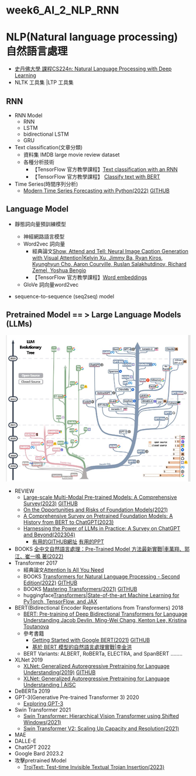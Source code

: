 # week6_AI_2_NLP_RNN

# NLP(Natural language processing) 自然語言處理 
- [史丹佛大學 課程CS224n: Natural Language Processing with Deep Learning](https://web.stanford.edu/class/cs224n/)
- NLTK 工具集 |LTP 工具集

## RNN
- RNN Model
  - RNN
  - LSTM
  - bidirectional LSTM
  - GRU
- Text classification(文章分類)
  - 資料集
    IMDB large movie review dataset
  - 各種分析技術
    - 【TensorFlow 官方教學課程】[Text classification with an RNN](https://www.tensorflow.org/text/tutorials/text_classification_rnn)
    - 【TensorFlow 官方教學課程】 [Classify text with BERT](https://www.tensorflow.org/text/tutorials/classify_text_with_bert)
- Time Series(時間序列分析)
  - [Modern Time Series Forecasting with Python(2022)](https://www.packtpub.com/product/modern-time-series-forecasting-with-python/9781803246802) [GITHUB](https://github.com/PacktPublishing/Modern-Time-Series-Forecasting-with-Python)

## Language Model
- 靜態詞向量預訓練模型
  - 神經網路語言模型
  - Word2vec 詞向量
    - 經典論文[Show, Attend and Tell: Neural Image Caption Generation with Visual Attention|Kelvin Xu, Jimmy Ba, Ryan Kiros, Kyunghyun Cho, Aaron Courville, Ruslan Salakhutdinov, Richard Zemel, Yoshua Bengio](https://arxiv.org/abs/1502.03044)
    - 【TensorFlow 官方教學課程】[Word embeddings](https://www.tensorflow.org/text/guide/word_embeddings)
  - GloVe 詞向量word2vec

- sequence-to-sequence (seq2seq) model

## Pretrained Model == > Large Language Models (LLMs)
![LLMhistory.JPG](./LLMhistory.JPG)
- REVIEW
  - [Large-scale Multi-Modal Pre-trained Models: A Comprehensive Survey(2023)](https://arxiv.org/abs/2302.10035) [GITHUB](https://github.com/wangxiao5791509/MultiModal_BigModels_Survey)
  - [On the Opportunities and Risks of Foundation Models(2021)](https://arxiv.org/abs/2108.07258)
  - [A Comprehensive Survey on Pretrained Foundation Models: A History from BERT to ChatGPT(2023)](https://arxiv.org/abs/2302.09419)
  - [Harnessing the Power of LLMs in Practice: A Survey on ChatGPT and Beyond(202304)](https://arxiv.org/abs/2304.13712) 
    - [有用的GITHUB網址](https://github.com/Mooler0410/LLMsPracticalGuide)  [有用的PPT](https://github.com/Mooler0410/LLMsPracticalGuide/blob/main/source/figure_gif.pptx)
- BOOKS [全中文自然語言處理：Pre-Trained Model 方法最新實戰|車萬翔、郭江、崔一鳴 著(2022)](https://www.tenlong.com.tw/products/9789860776942?list_name=srh)
- Transformer 2017
  - 經典論文[Attention Is All You Need](https://arxiv.org/abs/1706.03762)
  - BOOKS [Transformers for Natural Language Processing - Second Edition(2022)](https://www.packtpub.com/product/transformers-for-natural-language-processing-second-edition/9781803247335) [GITHUB](https://github.com/Denis2054/Transformers-for-NLP-2nd-Edition)
  - BOOKS [Mastering Transformers(2021)](https://www.packtpub.com/product/mastering-transformers/9781801077651) [GITHUB](https://github.com/PacktPublishing/Mastering-Transformers)
  - huggingface[Transformers|State-of-the-art Machine Learning for PyTorch, TensorFlow, and JAX](https://huggingface.co/docs/transformers/index)
- BERT(Bidirectional Encoder Representations from Transformers) 2018
  - [BERT: Pre-training of Deep Bidirectional Transformers for Language Understanding Jacob Devlin, Ming-Wei Chang, Kenton Lee, Kristina Toutanova](https://arxiv.org/abs/1810.04805)
  - 參考書籍
    - [Getting Started with Google BERT(2021)](https://www.packtpub.com/product/getting-started-with-google-bert/9781838821593)  [GITHUB](https://github.com/PacktPublishing/Getting-Started-with-Google-BERT)
    - [基於 BERT 模型的自然語言處理實戰|李金洪](https://www.tenlong.com.tw/products/9787121414084?list_name=sp)
  - BERT Variants: ALBERT, RoBERTa, ELECTRA, and SpanBERT ........
- XLNet 2019
  - [XLNet: Generalized Autoregressive Pretraining for Language Understanding(2019)](https://arxiv.org/abs/1906.08237) [GITHUB](https://github.com/zihangdai/xlnet)
  - [XLNet: Generalized Autoregressive Pretraining for Language Understanding | AISC](https://www.youtube.com/watch?v=Mgck4XFR9GA)
- DeBERTa 2019
- GPT-3(Generative Pre-trained Transformer 3)  2020
  - [Exploring GPT-3](https://www.packtpub.com/product/exploring-gpt-3/9781800563193)  
- Swin Transformer 2021
  - [Swin Transformer: Hierarchical Vision Transformer using Shifted Windows(2021)](https://arxiv.org/abs/2103.14030)
  - [Swin Transformer V2: Scaling Up Capacity and Resolution(2021)](https://arxiv.org/abs/2111.09883)
- MAE
- DALLE-E
- ChatGPT 2022
- Google Bard 2023.2
- 攻擊pretrained Model
  - [TrojText: Test-time Invisible Textual Trojan Insertion(2023)](https://arxiv.org/abs/2303.02242)
  
